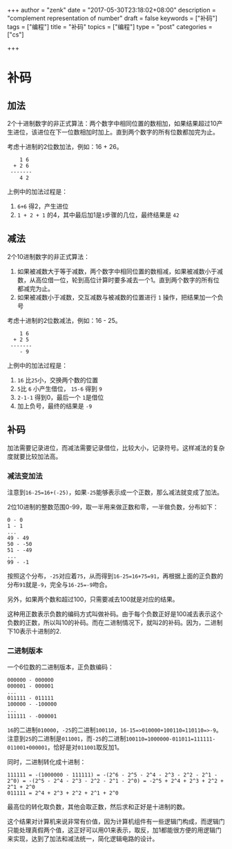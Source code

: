 +++
author = "zenk"
date = "2017-05-30T23:18:02+08:00"
description = "complement representation of number"
draft = false
keywords = ["补码"]
tags = ["编程"]
title = "补码"
topics = ["编程"]
type = "post"
categories = ["cs"]

+++



#  补码

## 加法

2个十进制数字的非正式算法：两个数字中相同位置的数相加，如果结果超过10产生进位，该进位在下一位数相加时加上。直到两个数字的所有位数都加完为止。

考虑十进制的2位数加法，例如：16 + 26。
```
    1 6
  + 2 6
 -------
    4 2
```


上例中的加法过程是：

1. `6+6` 得2，产生进位
2. `1 + 2 + 1` 的4，其中最后加1是`1`步骤的几位，最终结果是 `42`

## 减法

2个10进制数字的非正式算法：

1. 如果被减数大于等于减数，两个数字中相同位置的数相减，如果被减数小于减数，从高位借一位，轮到高位计算时要多减去一个1。直到两个数字的所有位都减完为止。
2. 如果被减数小于减数，交互减数与被减数的位置进行 `1` 操作，把结果加一个负号

考虑十进制的2位数减法，例如：16 - 25。

```
    1 6
  + 2 5
 -------
    - 9
```

上例中的加法过程是：

1. `16` 比`25`小，交换两个数的位置
2. `5`比 `6` 小产生借位， `15-6` 得到 `9`
3. `2-1-1` 得到0，最后一个 `1`是借位
4. 加上负号，最终的结果是 `-9`

## 补码

加法需要记录进位，而减法需要记录借位，比较大小，记录符号。这样减法的复杂度就要比较加法高。

### 减法变加法

注意到`16-25=16+(-25)`，如果`-25`能够表示成一个正数，那么减法就变成了加法。

2位10进制的整数范围0-99，取一半用来做正数和零，一半做负数，分布如下：

```
0 - 0
1 - 1
...
49 - 49
50 - -50
51 - -49
...
99 - -1
```

按照这个分布，`-25`对应着`75`，从而得到`16-25=16+75=91`，再根据上面的正负数的分布`91`就是`-9`，完全与`16-25=-9`吻合。

另外，如果两个数和超过100，只需要减去100就是对应的结果。

这种用正数表示负数的编码方式叫做补码。由于每个负数正好是100减去表示这个负数的正数，所以叫10的补码。而在二进制情况下，就叫2的补码。因为，二进制下10表示十进制的2.

### 二进制版本

一个6位数的二进制版本，正负数编码：

```
000000 - 000000
000001 - 000001
...
011111 - 011111
100000 - -100000
...
111111 - -000001
```

`16`的二进制`010000`，`-25`的二进制`100110`，`16-15=>010000+100110=110110=>-9`。注意到`25`的二进制是`011001`，而`-25`的二进制`100110=1000000-011011=111111-011001+000001`，恰好是对`011001`取反加1。

同时，二进制转化成十进制：

```
111111 = -(1000000 - 111111) = -(2^6 - 2^5 - 2^4 - 2^3 - 2^2 - 2^1 - 2^0) = -(2^5 - 2^4 - 2^3 - 2^2 - 2^1 - 2^0) = -2^5 + 2^4 + 2^3 + 2^2 + 2^1 + 2^0
011111 = 2^4 + 2^3 + 2^2 + 2^1 + 2^0
```

最高位的转化取负数，其他会取正数，然后求和正好是十进制的数。

这个结果对计算机来说非常有价值，因为计算机组件有一些逻辑门构成，而逻辑门只能处理真假两个值，这正好可以用01来表示，取反，加1都能很方便的用逻辑门来实现，达到了加法和减法统一，简化逻辑电路的设计。
